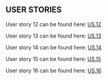 ## USER STORIES

User story 12 can be found here: [US.12](https://github.com/soen341-2/Helloworld-SOEN341_Project_W25/issues/30)

User story 13 can be found here: [US.13](https://github.com/soen341-2/Helloworld-SOEN341_Project_W25/issues/31)

User story 14 can be found here: [US.14](https://github.com/soen341-2/Helloworld-SOEN341_Project_W25/issues/32)

User story 15 can be found here: [US.15](https://github.com/soen341-2/Helloworld-SOEN341_Project_W25/issues/33)

User story 16 can be found here: [US.16](https://github.com/soen341-2/Helloworld-SOEN341_Project_W25/issues/38)

